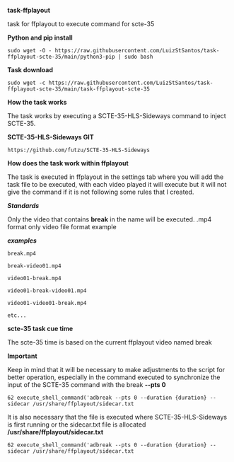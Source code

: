 **task-ffplayout**

task for ffplayout to execute command for scte-35

**Python and pip install**

``` 
sudo wget -O - https://raw.githubusercontent.com/LuizStSantos/task-ffplayout-scte-35/main/python3-pip | sudo bash
```

**Task download**

```
sudo wget -c https://raw.githubusercontent.com/LuizStSantos/task-ffplayout-scte-35/main/task-ffplayout-scte-35
```

**How the task works**

The task works by executing a SCTE-35-HLS-Sideways command to inject SCTE-35.

**SCTE-35-HLS-Sideways GIT**

```
https://github.com/futzu/SCTE-35-HLS-Sideways
```

**How does the task work within ffplayout**

The task is executed in ffplayout in the settings tab where you will add the task file to be executed, with each video 
played it will execute but it will not give the command if it is not following some rules that I created.

***Standards***

Only the video that contains **break** in the name will be executed.
.mp4 format only video file format example

***examples***

```
break.mp4

break-video01.mp4

video01-break.mp4

video01-break-video01.mp4

video01-video01-break.mp4

etc...
```

**scte-35 task cue time**

The scte-35 time is based on the current ffplayout video named break

**Important**

Keep in mind that it will be necessary to make adjustments to the script for better operation, especially in the command 
executed to synchronize the input of the SCTE-35 command with the break **--pts 0**

```
62 execute_shell_command('adbreak --pts 0 --duration {duration} --sidecar /usr/share/ffplayout/sidecar.txt
```

It is also necessary that the file is executed where SCTE-35-HLS-Sideways is first running or the sidecar.txt file is allocated
**/usr/share/ffplayout/sidecar.txt**

```
62 execute_shell_command('adbreak --pts 0 --duration {duration} --sidecar /usr/share/ffplayout/sidecar.txt
```
